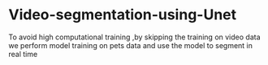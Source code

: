 # Video-segmentation-using-Unet
To avoid high computational training ,by skipping the training on video data we perform model training on pets data and use the model to segment in real time 
